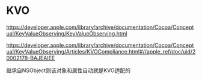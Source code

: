 # KVO

https://developer.apple.com/library/archive/documentation/Cocoa/Conceptual/KeyValueObserving/KeyValueObserving.html

https://developer.apple.com/library/archive/documentation/Cocoa/Conceptual/KeyValueObserving/Articles/KVOCompliance.html#//apple_ref/doc/uid/20002178-BAJEAIEE

继承自NSObject则该对象和属性自动就是KVO适配的

